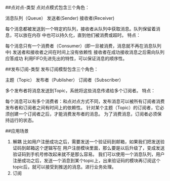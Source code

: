 
##点对点-类型
点对点模式包含三个角色：

消息队列（Queue）
发送者(Sender)
接收者(Receiver)

每个消息都被发送到一个特定的队列，接收者从队列中获取消息。队列保留着消息，可以放在内存 中也可以持久化，直到他们被消费或超时。
特点：

每个消息只有一个消费者（Consumer）(即一旦被消费，消息就不再在消息队列中)
发送者和接收者之间在时间上没有依赖性
接收者在成功接收消息之后需向队列应答成功
利用FIFO先进先出的特性，可以保证消息的顺序性。

##发布订阅-类型
发布订阅模型包含三个角色：

主题（Topic）
发布者（Publisher）
订阅者（Subscriber）

多个发布者将消息发送到Topic，系统将这些消息传递给多个订阅者。
特点：

每个消息可以有多个消费者：和点对点方式不同，发布消息可以被所有订阅者消费
发布者和订阅者之间有时间上的依赖性。
针对某个主题（Topic）的订阅者，它必须创建一个订阅者之后，才能消费发布者的消息。
为了消费消息，订阅者必须保持运行的状态。

##应用场景
1. 解耦
   比如用户注册成功之后，需要发送一个验证码到邮箱，如果我们把发送验证码到邮箱这个逻辑写在
   用户注册模块里面，那么要是以后升级了，变成发送验证码到手机号修改起来就不是那么容易。 
   我们可以使用一个消息队列，用户注册成功之后，发送一个消息到某个topic上，出来验证码的模块再订阅这个topic后，就可以接受到推送的消息。进行业务处理。
2. 订阅
